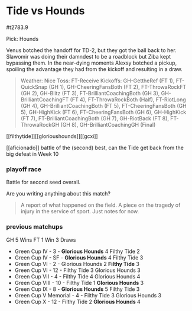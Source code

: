 # Tide vs Hounds

#t2783.9

Pick: Hounds

Venus botched the handoff for TD-2, but they got the ball back to her. Slawomir was doing their damndest to be a roadblock but Ziba kept bypassing them. In the near-dying moments Alexsy botched a pickup, spoiling the advantage they had from the kickoff and resulting in a draw.

> Weather: Nice
> Toss: FT-Receive
> Kickoffs: GH-GettheRef (FT 1), FT-QuickSnap (GH 1), GH-CheeringFansBoth (FT 2), FT-ThrowaRockFT (GH 2), GH-Blitz (FT 3), FT-BrilliantCoachingBoth (GH 3), GH-BrilliantCoachingFT (FT 4), FT-ThrowaRockBoth (Half), FT-RiotLong (GH 4), GH-BrilliantCoachingBoth (FT 5), FT-CheeringFansBoth (GH 5), GH-HighKick (FT 6), FT-CheeringFansBoth (GH 6), GH-HighKick (FT 7), FT-BrilliantCoachingBoth (GH 7), GH-RiotBack (FT 8), FT-ThrowaRockGH (GH 8), GH-BrilliantCoachingGH (Final)

[[filthytide]][[glorioushounds]][[gcxi]]

 [[aficionado]] 
 battle of the (second) best, can the Tide get back from the big defeat in Week 10

### playoff race

Battle for second seed overall.

Are you writing anything about this match?

> A report of what happened on the field.
> A piece on the tragedy of injury in the service of sport.
> Just notes for now.

### previous matchups

GH 5 Wins
FT 1 Win
3 Draws

* Green Cup IV - 3 - **Glorious Hounds** 4 Filthy Tide 2
* Green Cup IV - SF - **Glorious Hounds** 4 Filthy Tide 3
* Green Cup VI - 2 - Glorious Hounds 2 **Filthy Tide** 3
* Green Cup VI - 12 - Filthy Tide 3 Glorious Hounds 3
* Green Cup VII - 4 - Filthy Tide 4 Glorious Hounds 4
* Green Cup VIII - 10 - Filthy Tide 1 **Glorious Hounds** 3
* Green Cup IX - 8 - **Glorious Hounds** 5 Filthy Tide 3
* Green Cup V Memorial - 4 - Filthy Tide 3 Glorious Hounds 3
* Green Cup X - 12 - Filthy Tide 2 **Glorious Hounds** 4